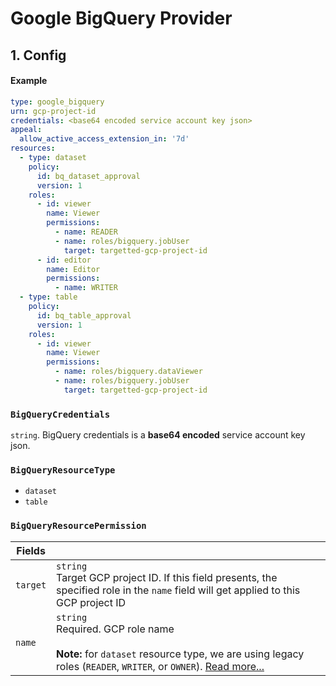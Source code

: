 # Google BigQuery Provider

## 1. Config

#### Example

```yaml
type: google_bigquery
urn: gcp-project-id
credentials: <base64 encoded service account key json>
appeal:
  allow_active_access_extension_in: '7d'
resources:
  - type: dataset
    policy:
      id: bq_dataset_approval
      version: 1
    roles:
      - id: viewer
        name: Viewer
        permissions:
          - name: READER
          - name: roles/bigquery.jobUser
            target: targetted-gcp-project-id
      - id: editor
        name: Editor
        permissions:
          - name: WRITER
  - type: table
    policy:
      id: bq_table_approval
      version: 1
    roles:
      - id: viewer
        name: Viewer
        permissions:
          - name: roles/bigquery.dataViewer
          - name: roles/bigquery.jobUser
            target: targetted-gcp-project-id
```

### `BigQueryCredentials`

`string`. BigQuery credentials is a **base64 encoded** service account key json.

### `BigQueryResourceType`

- `dataset`
- `table`

### `BigQueryResourcePermission`

Fields ||
-|-
`target` | `string` <br> Target GCP project ID. If this field presents, the specified role in the `name` field will get applied to this GCP project ID
`name` | `string` <br> Required. GCP role name <br><br> **Note:** for `dataset` resource type, we are using legacy roles (`READER`, `WRITER`, or `OWNER`). [Read more...](https://cloud.google.com/bigquery/docs/reference/rest/v2/datasets#:~:text=Required.%20An%20IAM,back%20as%20%22OWNER%22.)
